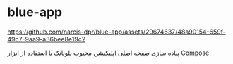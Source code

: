 # blue-app




https://github.com/narcis-dpr/blue-app/assets/29674637/48a90154-659f-49c7-9aa9-a36bee8e19c2

پیاده سازی صفحه اصلی اپلیکیشن محبوب بلوبانک با استفاده از ابزار Compose
